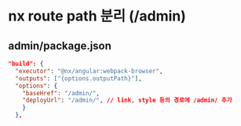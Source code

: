 # nx route path 분리 (/admin)

## admin/package.json

```json
"build": {
  "executor": "@nx/angular:webpack-browser",
  "outputs": ["{options.outputPath}"],
  "options": {
    "baseHref": "/admin/",
    "deployUrl": "/admin/", // link, style 등의 경로에 /admin/ 추가
    }
  },
```
